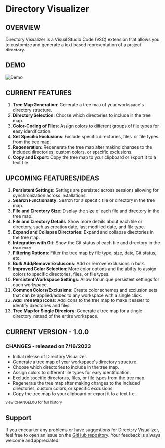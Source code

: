 Directory Visualizer
====================

OVERVIEW
--------

Directory Visualizer is a Visual Studio Code (VSC) extension that allows you to customize and generate a text based representation of a project directory.

DEMO
----
![Demo](https://raw.githubusercontent.com/andrew-awsma/directory-visualizer/main/media/desktop-visualizer-demo.gif "Demo")

CURRENT FEATURES
----------------
1. **Tree Map Generation**: Generate a tree map of your workspace's directory structure.
2. **Directory Selection**: Choose which directories to include in the tree map.
3. **Color-Coding of Files**: Assign colors to different groups of file types for easy identification.
4. **Set Specific Exclusions**: Exclude specific directories, files, or file types from the tree map.
5. **Regeneration**: Regenerate the tree map after making changes to the included directories, custom colors, or specific exclusions.
6. **Copy and Export**: Copy the tree map to your clipboard or export it to a text file.

UPCOMING FEATURES/IDEAS
-----------------------
1. **Persistent Settings**: Settings are persisted across sessions allowing for synchronization across installations.
2. **Search Functionality**: Search for a specific file or directory in the tree map.
3. **File and Directory Size**: Display the size of each file and directory in the tree map.
4. **File and Directory Details**: Show more details about each file or directory, such as creation date, last modified date, and file type.
5. **Expand and Collapse Directories**: Expand and collapse directories in the tree map.
6. **Integration with Git**: Show the Git status of each file and directory in the tree map.
7. **Filtering Options**: Filter the tree map by file type, size, date, Git status, etc.
8. **Bulk Add/Remove Exclusions**: Add or remove exclusions in bulk.
9. **Improved Color Selection**: More color options and the ability to assign colors to specific directories, files, or file types.
10. **Persistent Workspace Settings**: Allow for unique persistent settings for each workspace.
11. **Common Colors/Exclusions**: Create color schemes and exclusion sets that can be applied/added to any workspace with a single click.
12. **Add Tree Map Icons**: Add icons to the tree map to make it easier to identify directories and files.
13. **Tree Map for Single Directory**: Generate a tree map for a single directory instead of the entire workspace.

CURRENT VERSION - 1.0.0
-----------------------
### CHANGES - released on 7/16/2023
- Initial release of Directory Visualizer.
- Generate a tree map of your workspace's directory structure.
- Choose which directories to include in the tree map.
- Assign colors to different file types for easy identification.
- Exclude specific directories, files, or file types from the tree map.
- Regenerate the tree map after making changes to the included directories, custom colors, or specific exclusions.
- Copy the tree map to your clipboard or export it to a text file.

<sub>view CHANGELOG for full history</sub>

Support
-------
If you encounter any problems or have suggestions for Directory Visualizer, feel free to open an issue on the [GitHub repository](https://github.com/andrew-awsma/directory-visualizer). Your feedback is always welcome and appreciated!
